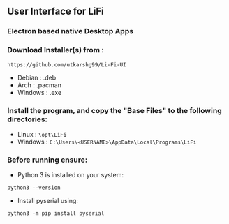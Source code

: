 ## User Interface for LiFi

### Electron based native Desktop Apps

### Download Installer(s) from :

```
https://github.com/utkarshg99/Li-Fi-UI
```

* Debian : .deb
* Arch : .pacman
* Windows : .exe

### Install the program, and copy the "Base Files" to the following directories:

* Linux : ```\opt\LiFi```
* Windows : ```C:\Users\<USERNAME>\AppData\Local\Programs\LiFi```

### Before running ensure:

* Python 3 is installed on your system:
```
python3 --version
```

* Install pyserial using:
```
python3 -m pip install pyserial
```